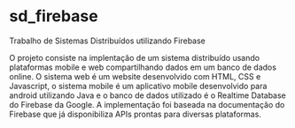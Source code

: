 # sd_firebase
Trabalho de Sistemas Distribuídos utilizando Firebase

O projeto consiste na implentação de um sistema distribuído usando plataformas mobile e web compartilhando dados em um banco de dados online. 
O sistema web é um website desenvolvido com HTML, CSS e Javascript, o sistema mobile é um aplicativo mobile desenvolvido para android utilizando Java e o banco de dados utilizado é o Realtime Database do Firebase da Google. 
A implementação foi baseada na documentação do Firebase que já disponibiliza APIs prontas para diversas plataformas.
